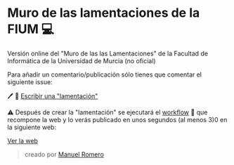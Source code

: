 # Muro de las lamentaciones de la FIUM :computer:
Versión online del "Muro de las las Lamentaciones" de la Facultad de Informática de la Universidad de Murcia (no oficial)

Para añadir un comentario/publicación sólo tienes que comentar el siguiente issue:


:pen: :book: [Escribir una "lamentación"](https://github.com/mrm8488/lamentacionesfium/issues/1)

:warning: Después de crear la "lamentación" se ejecutará el [workflow](https://help.github.com/en/actions/automating-your-workflow-with-github-actions) :hammer: que recompone la web y lo verás publicado en unos segundos (al menos 3)0 en la siguiente web:

[Ver la web](https://lamentacionesfium.netlify.com/)


> creado por [Manuel Romero](https://mrm8488.github.io)

